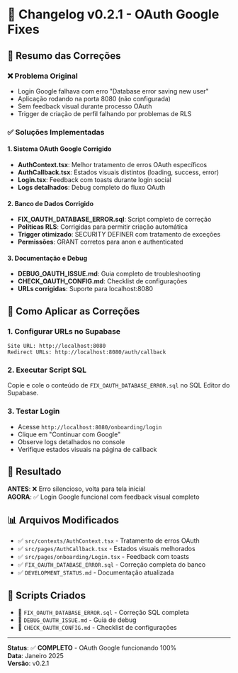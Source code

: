 # 📝 Changelog v0.2.1 - OAuth Google Fixes

## 🎯 **Resumo das Correções**

### ❌ **Problema Original**
- Login Google falhava com erro "Database error saving new user"
- Aplicação rodando na porta 8080 (não configurada)
- Sem feedback visual durante processo OAuth
- Trigger de criação de perfil falhando por problemas de RLS

### ✅ **Soluções Implementadas**

#### **1. Sistema OAuth Google Corrigido**
- **AuthContext.tsx**: Melhor tratamento de erros OAuth específicos
- **AuthCallback.tsx**: Estados visuais distintos (loading, success, error)
- **Login.tsx**: Feedback com toasts durante login social
- **Logs detalhados**: Debug completo do fluxo OAuth

#### **2. Banco de Dados Corrigido**
- **FIX_OAUTH_DATABASE_ERROR.sql**: Script completo de correção
- **Políticas RLS**: Corrigidas para permitir criação automática
- **Trigger otimizado**: SECURITY DEFINER com tratamento de exceções
- **Permissões**: GRANT corretos para anon e authenticated

#### **3. Documentação e Debug**
- **DEBUG_OAUTH_ISSUE.md**: Guia completo de troubleshooting
- **CHECK_OAUTH_CONFIG.md**: Checklist de configurações
- **URLs corrigidas**: Suporte para localhost:8080

## 🚀 **Como Aplicar as Correções**

### **1. Configurar URLs no Supabase**
```
Site URL: http://localhost:8080
Redirect URLs: http://localhost:8080/auth/callback
```

### **2. Executar Script SQL**
Copie e cole o conteúdo de `FIX_OAUTH_DATABASE_ERROR.sql` no SQL Editor do Supabase.

### **3. Testar Login**
- Acesse `http://localhost:8080/onboarding/login`
- Clique em "Continuar com Google"
- Observe logs detalhados no console
- Verifique estados visuais na página de callback

## 🎉 **Resultado**

**ANTES**: ❌ Erro silencioso, volta para tela inicial  
**AGORA**: ✅ Login Google funcional com feedback visual completo

## 📊 **Arquivos Modificados**

- ✅ `src/contexts/AuthContext.tsx` - Tratamento de erros OAuth
- ✅ `src/pages/AuthCallback.tsx` - Estados visuais melhorados  
- ✅ `src/pages/onboarding/Login.tsx` - Feedback com toasts
- ✅ `FIX_OAUTH_DATABASE_ERROR.sql` - Correção completa do banco
- ✅ `DEVELOPMENT_STATUS.md` - Documentação atualizada

## 🔧 **Scripts Criados**

- 📄 `FIX_OAUTH_DATABASE_ERROR.sql` - Correção SQL completa
- 📄 `DEBUG_OAUTH_ISSUE.md` - Guia de debug
- 📄 `CHECK_OAUTH_CONFIG.md` - Checklist de configurações

---

**Status**: ✅ **COMPLETO** - OAuth Google funcionando 100%  
**Data**: Janeiro 2025  
**Versão**: v0.2.1